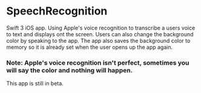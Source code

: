 # SpeechRecognition
Swift 3 iOS app. Using Apple's voice recognition to transcribe a users voice to text and displays ont the screen. Users can also change the background color by speaking to the app.
The app also saves the background color to memory so it is already set when the user opens up the app again.

### Note: Apple's voice recognition isn't perfect, sometimes you will say the color and nothing will happen.
This app is still in beta. 
